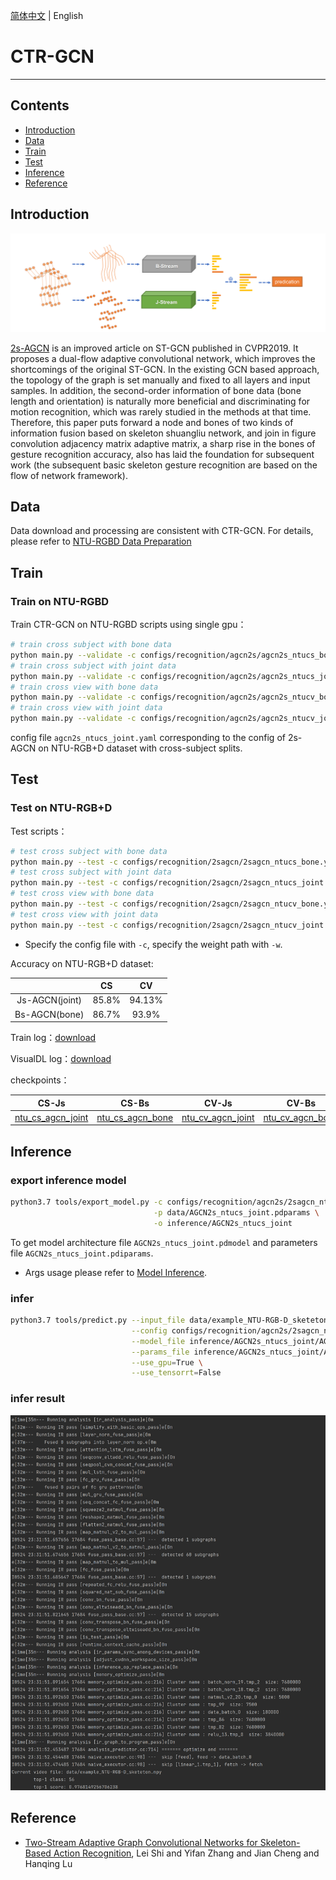 [简体中文](../../../zh-CN/model_zoo/recognition/2sAGCN.md) | English

# CTR-GCN

---

## Contents

- [Introduction](#Introduction)
- [Data](#Data)
- [Train](#Train)
- [Test](#Test)
- [Inference](#Inference)
- [Reference](#Reference)

## Introduction

![模型结构图](../../../images/agcn2s.png)

[2s-AGCN](https://openaccess.thecvf.com/content_CVPR_2019/papers/Shi_Two-Stream_Adaptive_Graph_Convolutional_Networks_for_Skeleton-Based_Action_Recognition_CVPR_2019_paper.pdf) is an improved article on ST-GCN published in CVPR2019. It proposes a dual-flow adaptive convolutional network, which improves the shortcomings of the original ST-GCN. In the existing GCN based approach, the topology of the graph is set manually and fixed to all layers and input samples. In addition, the second-order information of bone data (bone length and orientation) is naturally more beneficial and discriminating for motion recognition, which was rarely studied in the methods at that time. Therefore, this paper puts forward a node and bones of two kinds of information fusion based on skeleton shuangliu network, and join in figure convolution adjacency matrix adaptive matrix, a sharp rise in the bones of gesture recognition accuracy, also has laid the foundation for subsequent work (the subsequent basic skeleton gesture recognition are based on the flow of network framework).

## Data

Data download and processing are consistent with CTR-GCN. For details, please refer to [NTU-RGBD Data Preparation](../../dataset/ntu-rgbd.md)

## Train

### Train on NTU-RGBD

Train CTR-GCN on NTU-RGBD scripts using single gpu：

```bash
# train cross subject with bone data
python main.py --validate -c configs/recognition/agcn2s/agcn2s_ntucs_bone.yaml --seed 1
# train cross subject with joint data
python main.py --validate -c configs/recognition/agcn2s/agcn2s_ntucs_joint.yaml --seed 1
# train cross view with bone data
python main.py --validate -c configs/recognition/agcn2s/agcn2s_ntucv_bone.yaml --seed 1
# train cross view with joint data
python main.py --validate -c configs/recognition/agcn2s/agcn2s_ntucv_joint.yaml --seed 1
```

config file `agcn2s_ntucs_joint.yaml` corresponding to the config of 2s-AGCN on NTU-RGB+D dataset with cross-subject splits.

## Test

### Test on NTU-RGB+D

Test scripts：

```bash
# test cross subject with bone data
python main.py --test -c configs/recognition/2sagcn/2sagcn_ntucs_bone.yaml -w data/2SAGCN_ntucs_bone.pdparams
# test cross subject with joint data
python main.py --test -c configs/recognition/2sagcn/2sagcn_ntucs_joint.yaml -w data/2SAGCN_ntucs_joint.pdparams
# test cross view with bone data
python main.py --test -c configs/recognition/2sagcn/2sagcn_ntucv_bone.yaml -w data/2SAGCN_ntucv_bone.pdparams
# test cross view with joint data
python main.py --test -c configs/recognition/2sagcn/2sagcn_ntucv_joint.yaml -w data/2SAGCN_ntucv_joint.pdparams
```

* Specify the config file with `-c`, specify the weight path with `-w`.

Accuracy on NTU-RGB+D dataset:

|                |  CS   |   CV   |
| :------------: | :---: | :----: |
| Js-AGCN(joint) | 85.8% | 94.13% |
| Bs-AGCN(bone)  | 86.7% | 93.9%  |

Train log：[download](https://github.com/ELKYang/2s-AGCN-paddle/tree/main/work_dir/ntu)

VisualDL log：[download](https://github.com/ELKYang/2s-AGCN-paddle/tree/main/runs)

checkpoints：

|                            CS-Js                             |                            CS-Bs                             |                            CV-Js                             |                            CV-Bs                             |
| :----------------------------------------------------------: | :----------------------------------------------------------: | :----------------------------------------------------------: | :----------------------------------------------------------: |
| [ntu_cs_agcn_joint](https://github.com/ELKYang/2s-AGCN-paddle/blob/main/weights/ntu_cs_agcn_joint-48-30674.pdparams) | [ntu_cs_agcn_bone](https://github.com/ELKYang/2s-AGCN-paddle/blob/main/weights/ntu_cs_agcn_bone-44-28170.pdparams) | [ntu_cv_agcn_joint](https://github.com/ELKYang/2s-AGCN-paddle/blob/main/weights/ntu_cv_agcn_joint-38-22932.pdparams) | [ntu_cv_agcn_bone](https://github.com/ELKYang/2s-AGCN-paddle/blob/main/weights/ntu_cv_agcn_bone-49-29400.pdparams) |

## Inference

### export inference model

```bash
python3.7 tools/export_model.py -c configs/recognition/agcn2s/2sagcn_ntucs_joint.yaml \
                                -p data/AGCN2s_ntucs_joint.pdparams \
                                -o inference/AGCN2s_ntucs_joint
```

To get model architecture file `AGCN2s_ntucs_joint.pdmodel` and parameters file `AGCN2s_ntucs_joint.pdiparams`.

- Args usage please refer to [Model Inference](https://github.com/PaddlePaddle/PaddleVideo/blob/release/2.0/docs/zh-CN/start.md#2-%E6%A8%A1%E5%9E%8B%E6%8E%A8%E7%90%86).

### infer

```bash
python3.7 tools/predict.py --input_file data/example_NTU-RGB-D_sketeton.npy \
                           --config configs/recognition/agcn2s/2sagcn_ntucs_joint.yaml \
                           --model_file inference/AGCN2s_ntucs_joint/AGCN2s_ntucs_joint.pdmodel \
                           --params_file inference/AGCN2s_ntucs_joint/AGCN2s_ntucs_joint.pdiparams \
                           --use_gpu=True \
                           --use_tensorrt=False
```

### infer result
![预测引擎推理结果图](../../../images/agcn2s_result.png)


## Reference

- [Two-Stream Adaptive Graph Convolutional Networks for Skeleton-Based Action Recognition](https://openaccess.thecvf.com/content_CVPR_2019/papers/Shi_Two-Stream_Adaptive_Graph_Convolutional_Networks_for_Skeleton-Based_Action_Recognition_CVPR_2019_paper.pdf), Lei Shi and Yifan Zhang and Jian Cheng and Hanqing Lu

